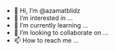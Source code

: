 - 👋 Hi, I’m @azamatblidz
- 👀 I’m interested in ...
- 🌱 I’m currently learning ...
- 💞️ I’m looking to collaborate on ...
- 📫 How to reach me ...

<!---
azamatblidz/azamatblidz is a ✨ special ✨ repository because its `README.md` (this file) appears on your GitHub profile.
You can click the Preview link to take a look at your changes.
--->
